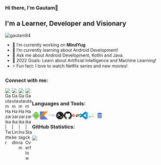 ### Hi there, I'm Gautam👋

## I'm a Learner, Developer and Visionary

<p align="left"> <img src="https://komarev.com/ghpvc/?username=gautam84&label=Views&color=blue&style=plastic" alt="gautam84" /> </p>

- 🔭 I’m currently working on <b>MindYug</b>
- 🌱 I’m currently learning about Android Development!
- 💬 Ask me about Android Development, Kotlin and Java.
- 🥅 2022 Goals: Learn about Artificial Intelligence and Machine Learning!
- ⚡ Fun fact: I love to watch Netflix series and new movies!

### Connect with me:

[<img align="left" alt="Gautam Hazarika | Twitter" width="22px" src="https://cdn.jsdelivr.net/npm/simple-icons@v3/icons/twitter.svg" />][twitter]
[<img align="left" alt="Gautam Hazarika | LinkedIn" width="22px" src="https://cdn.jsdelivr.net/npm/simple-icons@v3/icons/linkedin.svg" />][linkedin]
[<img align="left" alt="Gautam Hazarika | Instagram" width="22px" src="https://cdn.jsdelivr.net/npm/simple-icons@v3/icons/instagram.svg" />][instagram]
[<img align="left" alt="Gautam Hazarika | StackOverflow" width="22px" src="https://cdn.jsdelivr.net/npm/simple-icons@3.13.0/icons/stackoverflow.svg" />][stackoverflow]

<br />

### Languages and Tools:

<img align="left" alt="Android" width="26px" src="https://raw.githubusercontent.com/github/explore/80688e429a7d4ef2fca1e82350fe8e3517d3494d/topics/android/android.png" />

<img align="left" alt="Kotlin" width="26px" src="https://raw.githubusercontent.com/github/explore/80688e429a7d4ef2fca1e82350fe8e3517d3494d/topics/kotlin/kotlin.png" />


<img align="left" alt="Java" width="26px" src="https://raw.githubusercontent.com/github/explore/80688e429a7d4ef2fca1e82350fe8e3517d3494d/topics/java/java.png" />

<img align="left" alt="Terminal" width="26px" src="https://raw.githubusercontent.com/github/explore/80688e429a7d4ef2fca1e82350fe8e3517d3494d/topics/terminal/terminal.png" />

<img align="left" alt="GitHub" width="26px" src="https://raw.githubusercontent.com/github/explore/78df643247d429f6cc873026c0622819ad797942/topics/github/github.png" />

<img align="left" alt="Git" width="26px" src="https://raw.githubusercontent.com/github/explore/80688e429a7d4ef2fca1e82350fe8e3517d3494d/topics/git/git.png" />

<img align="left" alt="Visual Studio Code" width="26px" src="https://raw.githubusercontent.com/github/explore/80688e429a7d4ef2fca1e82350fe8e3517d3494d/topics/visual-studio-code/visual-studio-code.png" />

<img align="left" alt="MySQL" width="26px" src="https://raw.githubusercontent.com/github/explore/80688e429a7d4ef2fca1e82350fe8e3517d3494d/topics/mysql/mysql.png" />

<img align="left" alt="SQL" width="26px" src="https://raw.githubusercontent.com/github/explore/80688e429a7d4ef2fca1e82350fe8e3517d3494d/topics/sql/sql.png" />

<br />


### GitHub Statistics:

<a href="https://github.com/Gurupreet">
  <img align="center" src="https://github-readme-stats.vercel.app/api/top-langs/?username=gautam84&theme=light&hide_langs_below=1" />
</a>


[twitter]: https://twitter.com/GautamHazarika9
[stackoverflow]: https://stackoverflow.com/u/14052125
[instagram]: https://www.instagram.com/gautam.haz/
[linkedin]: https://www.linkedin.com/in/gautamhazarika/